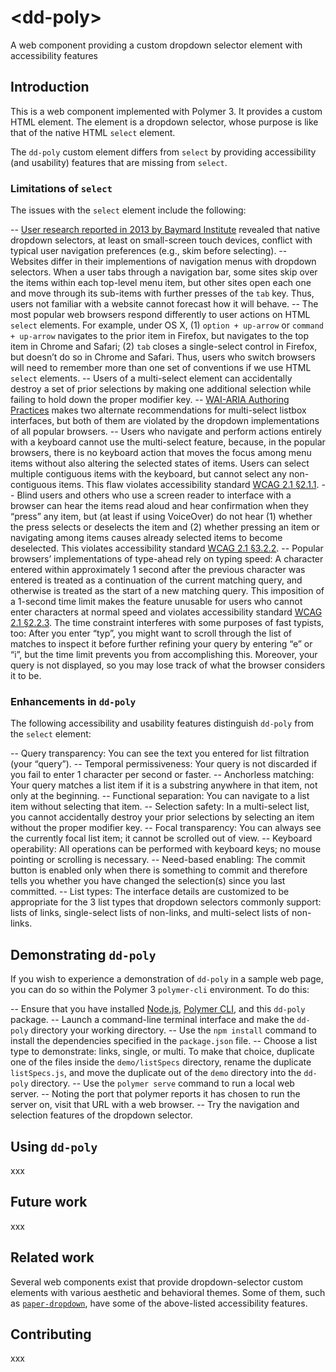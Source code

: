 # \<dd-poly\>

A web component providing a custom dropdown selector element with accessibility features

## Introduction

This is a web component implemented with Polymer 3. It provides a custom HTML element. The element is a dropdown selector, whose purpose is like that of the native HTML `select` element.

The `dd-poly` custom element differs from `select` by providing accessibility (and usability) features that are missing from `select`.

### Limitations of `select`

The issues with the `select` element include the following:

-- [User research reported in 2013 by Baymard Institute](https://baymard.com/blog/mobile-dropdown-navigation) revealed that native dropdown selectors, at least on small-screen touch devices, conflict with typical user navigation preferences (e.g., skim before selecting).
-- Websites differ in their implementions of navigation menus with dropdown selectors. When a user tabs through a navigation bar, some sites skip over the items within each top-level menu item, but other sites open each one and move through its sub-items with further presses of the `tab` key. Thus, users not familiar with a website cannot forecast how it will behave.
-- The most popular web browsers respond differently to user actions on HTML `select` elements. For example, under OS X, (1) `option + up-arrow` or `command + up-arrow` navigates to the prior item in Firefox, but navigates to the top item in Chrome and Safari; (2) `tab` closes a single-select control in Firefox, but doesn’t do so in Chrome and Safari. Thus, users who switch browsers will need to remember more than one set of conventions if we use HTML `select` elements.
-- Users of a multi-select element can accidentally destroy a set of prior selections by making one additional selection while failing to hold down the proper modifier key.
-- [WAI-ARIA Authoring Practices](https://www.w3.org/TR/wai-aria-practices-1.1/#Listbox) makes two alternate recommendations for multi-select listbox interfaces, but both of them are violated by the dropdown implementations of all popular browsers.
-- Users who navigate and perform actions entirely with a keyboard cannot use the multi-select feature, because, in the popular browsers, there is no keyboard action that moves the focus among menu items without also altering the selected states of items. Users can select multiple contiguous items with the keyboard, but cannot select any non-contiguous items. This flaw violates accessibility standard [WCAG 2.1 §2.1.1](https://www.w3.org/WAI/WCAG21/Understanding/keyboard.html).
-- Blind users and others who use a screen reader to interface with a browser can hear the items read aloud and hear confirmation when they “press” any item, but (at least if using VoiceOver) do not hear (1) whether the press selects or deselects the item and (2) whether pressing an item or navigating among items causes already selected items to become deselected. This violates accessibility standard [WCAG 2.1 §3.2.2](https://www.w3.org/WAI/WCAG21/Understanding/on-input.html).
-- Popular browsers’ implementations of type-ahead rely on typing speed: A character entered within approximately 1 second after the previous character was entered is treated as a continuation of the current matching query, and otherwise is treated as the start of a new matching query. This imposition of a 1-second time limit makes the feature unusable for users who cannot enter characters at normal speed and violates accessibility standard [WCAG 2.1 §2.2.3](https://www.w3.org/WAI/WCAG21/Understanding/no-timing.html). The time constraint interferes with some purposes of fast typists, too: After you enter “typ”, you might want to scroll through the list of matches to inspect it before further refining your query by entering “e” or “i”, but the time limit prevents you from accomplishing this. Moreover, your query is not displayed, so you may lose track of what the browser considers it to be.

### Enhancements in `dd-poly`

The following accessibility and usability features distinguish `dd-poly` from the `select` element:

-- Query transparency: You can see the text you entered for list filtration (your “query”).
-- Temporal permissiveness: Your query is not discarded if you fail to enter 1 character per second or faster.
-- Anchorless matching: Your query matches a list item if it is a substring anywhere in that item, not only at the beginning.
-- Functional separation: You can navigate to a list item without selecting that item.
-- Selection safety: In a multi-select list, you cannot accidentally destroy your prior selections by selecting an item without the proper modifier key.
-- Focal transparency: You can always see the currently focal list item; it cannot be scrolled out of view.
-- Keyboard operability: All operations can be performed with keyboard keys; no mouse pointing or scrolling is necessary.
-- Need-based enabling: The commit button is enabled only when there is something to commit and therefore tells you whether you have changed the selection(s) since you last committed.
-- List types: The interface details are customized to be appropriate for the 3 list types that dropdown selectors commonly support: lists of links, single-select lists of non-links, and multi-select lists of non-links.

## Demonstrating `dd-poly`

If you wish to experience a demonstration of `dd-poly` in a sample web page, you can do so within the Polymer 3 `polymer-cli` environment. To do this:

-- Ensure that you have installed [Node.js](https://nodejs.org), [Polymer CLI](https://www.npmjs.com/package/polymer-cli), and this `dd-poly` package.
-- Launch a command-line terminal interface and make the `dd-poly` directory your working directory.
-- Use the `npm install` command to install the dependencies specified in the `package.json` file.
-- Choose a list type to demonstrate: links, single, or multi. To make that choice, duplicate one of the files inside the `demo/listSpecs` directory, rename the duplicate `listSpecs.js`, and move the duplicate out of the `demo` directory into the `dd-poly` directory.
-- Use the `polymer serve` command to run a local web server.
-- Noting the port that polymer reports it has chosen to run the server on, visit that URL with a web browser.
-- Try the navigation and selection features of the dropdown selector.

## Using `dd-poly`

xxx

## Future work

xxx

## Related work

Several web components exist that provide dropdown-selector custom elements with various aesthetic and behavioral themes. Some of them, such as [`paper-dropdown`](https://www.webcomponents.org/element/pushkar8723/paper-dropdown), have some of the above-listed accessibility features.

## Contributing

xxx
